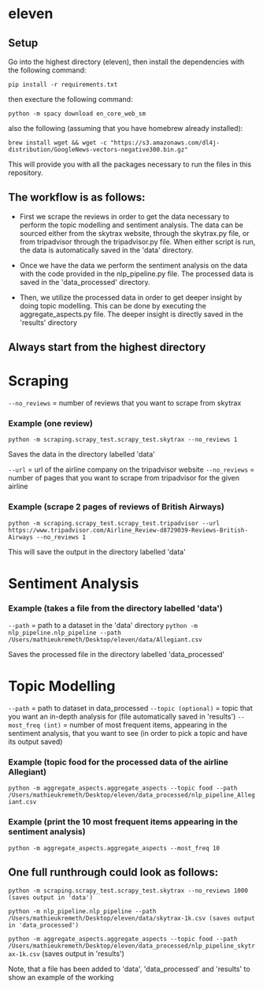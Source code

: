 # eleven


## Setup

Go into the highest directory (eleven), then install the dependencies with the following command:

``` pip install -r requirements.txt ```

then execture the following command:

``` python -m spacy download en_core_web_sm ```

also the following (assuming that you have homebrew already installed):

``` brew install wget && wget -c "https://s3.amazonaws.com/dl4j-distribution/GoogleNews-vectors-negative300.bin.gz" ```

This will provide you with all the packages necessary to run the files in this repository.



## The workflow is as follows:

- First we scrape the reviews in order to get the data necessary to perform the topic modelling and sentiment analysis.
The data can be sourced either from the skytrax website, through the skytrax.py file, or from tripadvisor through the tripadvisor.py file. When either script is run, the data is automatically saved in the 'data' directory.

- Once we have the data we perform the sentiment analysis on the data with the code provided in the nlp_pipeline.py file. The processed data is saved in the 'data_processed' directory.

- Then, we utilize the processed data in order to get deeper insight by doing topic modelling. This can be done by executing the aggregate_aspects.py file. The deeper insight is directly saved in the 'results' directory




## Always start from the highest directory

# Scraping

``` --no_reviews ``` = number of reviews that you want to scrape from skytrax

### Example (one review)

``` python -m scraping.scrapy_test.scrapy_test.skytrax --no_reviews 1 ```

Saves the data in the directory labelled 'data'




``` --url ``` = url of the airline company on the tripadvisor website
``` --no_reviews ``` = number of pages that you want to scrape from tripadvisor for the given airline

### Example (scrape 2 pages of reviews of British Airways)

``` python -m scraping.scrapy_test.scrapy_test.tripadvisor --url https://www.tripadvisor.com/Airline_Review-d8729039-Reviews-British-Airways --no_reviews 1 ```

This will save the output in the directory labelled 'data'


# Sentiment Analysis

### Example (takes a file from the directory labelled 'data')

``` --path ``` = path to a dataset in the 'data' directory
``` python -m nlp_pipeline.nlp_pipeline --path /Users/mathieukremeth/Desktop/eleven/data/Allegiant.csv ```

Saves the processed file in the directory labelled 'data_processed'


# Topic Modelling


``` --path ``` = path to dataset in data_processed
``` --topic (optional) ``` = topic that you want an in-depth analysis for (file automatically saved in 'results')
``` --most_freq (int) ``` = number of most frequent items, appearing in the sentiment analysis, that you want to see (in order to pick a topic and have its output saved)

### Example (topic food for the processed data of the airline Allegiant)
``` python -m aggregate_aspects.aggregate_aspects --topic food --path /Users/mathieukremeth/Desktop/eleven/data_processed/nlp_pipeline_Allegiant.csv ```

### Example (print the 10 most frequent items appearing in the sentiment analysis)
``` python -m aggregate_aspects.aggregate_aspects --most_freq 10 ```


## One full runthrough could look as follows:

``` python -m scraping.scrapy_test.scrapy_test.skytrax --no_reviews 1000 (saves output in 'data') ```

``` python -m nlp_pipeline.nlp_pipeline --path /Users/mathieukremeth/Desktop/eleven/data/skytrax-1k.csv (saves output in 'data_processed') ```

``` python -m aggregate_aspects.aggregate_aspects --topic food --path /Users/mathieukremeth/Desktop/eleven/data_processed/nlp_pipeline_skytrax-1k.csv ``` 
(saves output in 'results')

Note, that a file has been added to 'data', 'data_processed' and 'results' to show an example of the working


